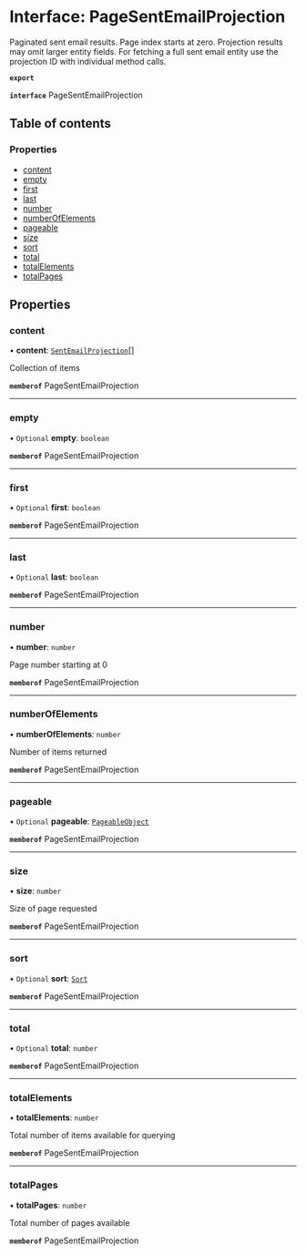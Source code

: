 # Interface: PageSentEmailProjection

Paginated sent email results. Page index starts at zero. Projection results may omit larger entity fields. For fetching a full sent email entity use the projection ID with individual method calls.

**`export`**

**`interface`** PageSentEmailProjection

## Table of contents

### Properties

- [content](PageSentEmailProjection.md#content)
- [empty](PageSentEmailProjection.md#empty)
- [first](PageSentEmailProjection.md#first)
- [last](PageSentEmailProjection.md#last)
- [number](PageSentEmailProjection.md#number)
- [numberOfElements](PageSentEmailProjection.md#numberofelements)
- [pageable](PageSentEmailProjection.md#pageable)
- [size](PageSentEmailProjection.md#size)
- [sort](PageSentEmailProjection.md#sort)
- [total](PageSentEmailProjection.md#total)
- [totalElements](PageSentEmailProjection.md#totalelements)
- [totalPages](PageSentEmailProjection.md#totalpages)

## Properties

### content

• **content**: [`SentEmailProjection`](SentEmailProjection.md)[]

Collection of items

**`memberof`** PageSentEmailProjection

___

### empty

• `Optional` **empty**: `boolean`

**`memberof`** PageSentEmailProjection

___

### first

• `Optional` **first**: `boolean`

**`memberof`** PageSentEmailProjection

___

### last

• `Optional` **last**: `boolean`

**`memberof`** PageSentEmailProjection

___

### number

• **number**: `number`

Page number starting at 0

**`memberof`** PageSentEmailProjection

___

### numberOfElements

• **numberOfElements**: `number`

Number of items returned

**`memberof`** PageSentEmailProjection

___

### pageable

• `Optional` **pageable**: [`PageableObject`](PageableObject.md)

**`memberof`** PageSentEmailProjection

___

### size

• **size**: `number`

Size of page requested

**`memberof`** PageSentEmailProjection

___

### sort

• `Optional` **sort**: [`Sort`](Sort.md)

**`memberof`** PageSentEmailProjection

___

### total

• `Optional` **total**: `number`

**`memberof`** PageSentEmailProjection

___

### totalElements

• **totalElements**: `number`

Total number of items available for querying

**`memberof`** PageSentEmailProjection

___

### totalPages

• **totalPages**: `number`

Total number of pages available

**`memberof`** PageSentEmailProjection
